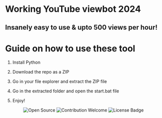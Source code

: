 # Working YouTube viewbot 2024 

## Insanely easy to use & upto 500 views per hour!
  
# Guide on how to use these tool

1. Install Python
 
2. Download the repo as a ZIP 

3. Go in your file explorer and extract the ZIP file

4. Go in the extracted folder and open the start.bat file

5. Enjoy!

<p align="center">
  <img src="https://badges.frapsoft.com/os/v1/open-source.svg?v=103" alt="Open Source">
  <img src="https://img.shields.io/badge/contributions-welcome-brightgreen.svg?style=flat" alt="Contribution Welcome">
  <img src="https://img.shields.io/badge/License-GPLv3-blue.svg" alt="License Badge"> 
</p>